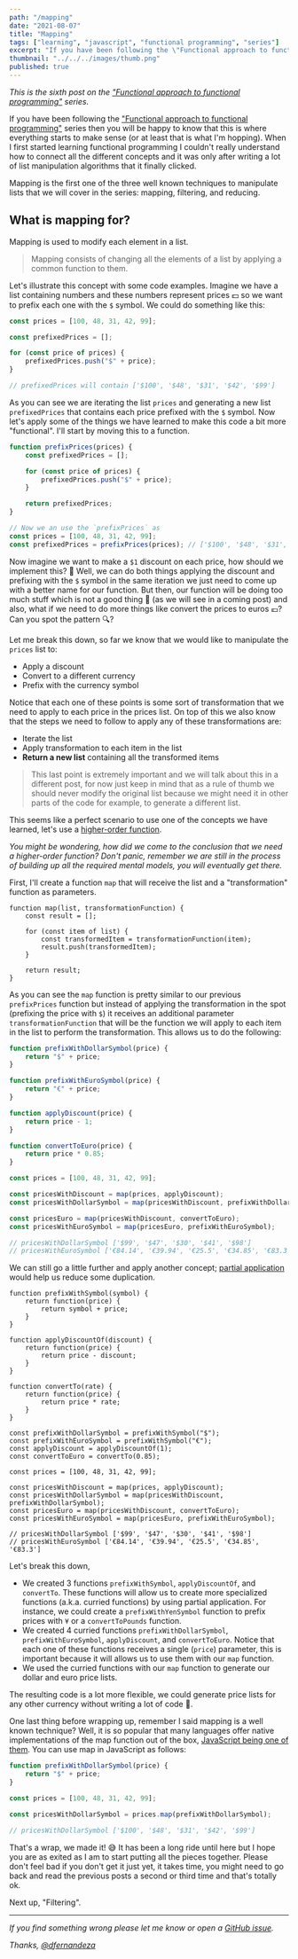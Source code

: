 ```yaml
---
path: "/mapping"
date: "2021-08-07"
title: "Mapping"
tags: ["learning", "javascript", "functional programming", "series"]
excerpt: "If you have been following the \"Functional approach to functional programming\" series then you will be happy to know that this is where everything starts to make sense (or at least that is what I'm hopping)."
thumbnail: "../../../images/thumb.png"
published: true
---
```


_This is the sixth post on the ["Functional approach to functional programming"](/functional-approach-to-functional-programming) series._

If you have been following the ["Functional approach to functional programming"](/functional-approach-to-functional-programming) series then you will be happy to know that this is where everything starts to make sense (or at least that is what I'm hopping). When I first started learning functional programming I couldn't really understand how to connect all the different concepts and it was only after writing a lot of list manipulation algorithms that it finally clicked.

Mapping is the first one of the three well known techniques to manipulate lists that we will cover in the series: mapping, filtering, and reducing.

## What is mapping for?

Mapping is used to modify each element in a list.

> Mapping consists of changing all the elements of a list by applying a common function to them.

Let's illustrate this concept with some code examples. Imagine we have a list containing numbers and these numbers represent prices 💵 so we want to prefix each one with the `$` symbol. We could do something like this:


```js
const prices = [100, 48, 31, 42, 99];

const prefixedPrices = [];

for (const price of prices) {
    prefixedPrices.push("$" + price);
}

// prefixedPrices will contain ['$100', '$48', '$31', '$42', '$99']
```

As you can see we are iterating the list `prices` and generating a new list `prefixedPrices` that contains each price prefixed with the `$` symbol. Now let's apply some of the things we have learned to make this code a bit more "functional". I'll start by moving this to a function.

```js
function prefixPrices(prices) {
    const prefixedPrices = [];

    for (const price of prices) {
        prefixedPrices.push("$" + price);
    }

    return prefixedPrices;
}

// Now we an use the `prefixPrices` as
const prices = [100, 48, 31, 42, 99];
const prefixedPrices = prefixPrices(prices); // ['$100', '$48', '$31', '$42', '$99']
```

Now imagine we want to make a `$1` discount on each price, how should we implement this? 🤔 Well, we can do both things applying the discount and prefixing with the `$` symbol in the same iteration we just need to come up with a better name for our function. 
But then, our function will be doing too much stuff which is not a good thing 🚫 (as we will see in a coming post) and also, what if we need to do more things like convert the prices to euros 💶? Can you spot the pattern 🔍? 

Let me break this down, so far we know that we would like to manipulate the `prices` list to:

- Apply a discount
- Convert to a different currency
- Prefix with the currency symbol

Notice that each one of these points is some sort of transformation that we need to apply to each price in the prices list. 
On top of this we also know that the steps we need to follow to apply any of these transformations are:   

- Iterate the list
- Apply transformation to each item in the list
- **Return a new list** containing all the transformed items

> This last point is extremely important and we will talk about this in a different post, for now just keep in mind that as a rule of thumb we should never modify the original list because we might need it in other parts of the code for example, to generate a different list.

This seems like a perfect scenario to use one of the concepts we have learned, let's use a [higher-order function](/functions-as-values). 

*You might be wondering, how did we come to the conclusion that we need a higher-order function? Don't panic, remember we are still in the process of building up all the required mental models, you will eventually get there.*

First, I'll create a function `map` that will receive the list and a "transformation" function as parameters.

```js{5}
function map(list, transformationFunction) {
    const result = [];

    for (const item of list) {
        const transformedItem = transformationFunction(item);
        result.push(transformedItem);
    }

    return result;
}
```

As you can see the `map` function is pretty similar to our previous `prefixPrices` function but instead of applying the transformation in the spot (prefixing the price with `$`) it receives an additional parameter `transformationFunction` that will be the function we will apply to each item in the list to perform the transformation. This allows us to do the following:

```js
function prefixWithDollarSymbol(price) {
    return "$" + price;
}

function prefixWithEuroSymbol(price) {
    return "€" + price;
}

function applyDiscount(price) {
    return price - 1;
}

function convertToEuro(price) {
    return price * 0.85;
}

const prices = [100, 48, 31, 42, 99];

const pricesWithDiscount = map(prices, applyDiscount);
const pricesWithDollarSymbol = map(pricesWithDiscount, prefixWithDollarSymbol);

const pricesEuro = map(pricesWithDiscount, convertToEuro);
const pricesWithEuroSymbol = map(pricesEuro, prefixWithEuroSymbol);

// pricesWithDollarSymbol ['$99', '$47', '$30', '$41', '$98']
// pricesWithEuroSymbol ['€84.14', '€39.94', '€25.5', '€34.85', '€83.3']

```

We can still go a little further and apply another concept; [partial application](/specialized-functions) would help us reduce some duplication.

```js{1-5, 7-11, 13-17, 19-22}
function prefixWithSymbol(symbol) {
    return function(price) { 
        return symbol + price;
    }
}

function applyDiscountOf(discount) {
    return function(price) {
        return price - discount;
    }
}

function convertTo(rate) {
    return function(price) {
        return price * rate;
    }
}

const prefixWithDollarSymbol = prefixWithSymbol("$");
const prefixWithEuroSymbol = prefixWithSymbol("€");
const applyDiscount = applyDiscountOf(1);
const convertToEuro = convertTo(0.85);

const prices = [100, 48, 31, 42, 99];

const pricesWithDiscount = map(prices, applyDiscount);
const pricesWithDollarSymbol = map(pricesWithDiscount, prefixWithDollarSymbol);
const pricesEuro = map(pricesWithDiscount, convertToEuro);
const pricesWithEuroSymbol = map(pricesEuro, prefixWithEuroSymbol);

// pricesWithDollarSymbol ['$99', '$47', '$30', '$41', '$98']
// pricesWithEuroSymbol ['€84.14', '€39.94', '€25.5', '€34.85', '€83.3']
```

Let's break this down, 

- We created 3 functions `prefixWithSymbol`, `applyDiscountOf`, and `convertTo`. These functions will allow us to create more specialized functions (a.k.a. curried functions) by using partial application. For instance, we could create a `prefixWithYenSymbol` function to prefix prices with `¥` or a `convertToPounds` function. 
- We created 4 curried functions `prefixWithDollarSymbol`, `prefixWithEuroSymbol`, `applyDiscount`, and `convertToEuro`. Notice that each one of these functions receives a single (`price`) parameter, this is important because it will allows us to use them with our `map` function. 
- We used the curried functions with our `map` function to generate our dollar and euro price lists.

The resulting code is a lot more flexible, we could generate price lists for any other currency without writing a lot of code 🥳.


One last thing before wrapping up, remember I said mapping is a well known technique? Well, it is so popular that many languages offer native implementations of the map function out of the box, [JavaScript being one of them](https://developer.mozilla.org/en-US/docs/Web/JavaScript/Reference/Global_Objects/Array/map). You can use map in JavaScript as follows:

```js
function prefixWithDollarSymbol(price) {
    return "$" + price;
}

const prices = [100, 48, 31, 42, 99];

const pricesWithDollarSymbol = prices.map(prefixWithDollarSymbol);

// pricesWithDollarSymbol ['$100', '$48', '$31', '$42', '$99']
```

That's a wrap, we made it! 😅 It has been a long ride until here but I hope you are as exited as I am to start putting all the pieces together. Please don't feel bad if you don't get it just yet, it takes time, you might need to go back and read the previous posts a second or third time and that's totally ok.

Next up, "Filtering".

---

_If you find something wrong please let me know or open a [GitHub issue](https://github.com/dfernandeza/danifdz/issues)._

_Thanks, [@dfernandeza](https://twitter.com/dfernandeza)_
